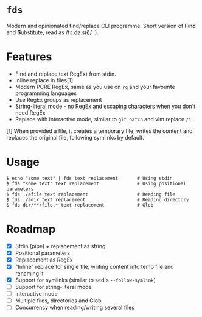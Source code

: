 # `fds`

Modern and opinionated find/replace CLI programme. Short version of **F**in**d** and **S**ubstitute, read as /fɔ.dɐ.s(ɨ)/ :).

# Features

- Find and replace text  RegEx) from stdin. 
- Inline replace in files[1]
- Modern PCRE RegEx, same as you use on `rg` and your favourite programming languages
- Use RegEx groups as replacement
- String-literal mode - no RegEx and escaping characters when you don't need RegEx
- Replace with interactive mode, similar to `git patch` and vim replace `/i`

[1] When provided a file, it creates a temporary file, writes the content and replaces the original file, following symlinks by default.

# Usage

```
$ echo "some text" | fds text replacement       # Using stdin
$ fds "some text" text replacement              # Using positional parameters
$ fds ./afile text replacement                  # Reading file
$ fds ./adir text replacement                   # Reading directory
$ fds dir/**/file.* text replacement            # Glob
```

# Roadmap

- [x] Stdin (pipe) + replacement as string
- [x] Positional parameters
- [x] Replacement as RegEx
- [x] "Inline" replace for single file, writing content into temp file and renaming it
- [x] Support for symlinks (similar to sed's `--follow-symlink`)
- [ ] Support for string-literal mode
- [ ] Interactive mode
- [ ] Multiple files, directories and Glob
- [ ] Concurrency when reading/writing several files
